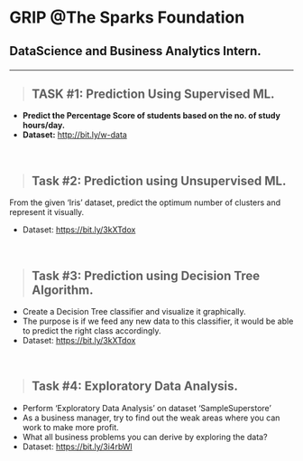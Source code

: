 # GRIP @The Sparks Foundation
## DataScience and Business Analytics Intern.<hr>
> ##  <b>TASK #1: Prediction Using Supervised ML.</b>
- <b>Predict the Percentage Score of  students based on the no. of study hours/day. </b>
- <b>Dataset:</b> http://bit.ly/w-data
<br>

>## **Task #2: Prediction using Unsupervised ML.**
From the given ‘Iris’ dataset, predict the optimum number of clusters 
and represent it visually. 
- Dataset: https://bit.ly/3kXTdox
<br>

>## **Task #3: Prediction using Decision Tree Algorithm.**
- Create a Decision Tree classifier and visualize it graphically. 
- The purpose is if we feed any new data to this classifier, it would be able to predict the right class accordingly. 
- Dataset: https://bit.ly/3kXTdox
<br>

>## **Task #4: Exploratory Data Analysis.**
- Perform ‘Exploratory Data Analysis’ on dataset ‘SampleSuperstore’ 
- As a business manager, try to find out the weak areas where you can work to make more profit. 
- What all business problems you can derive by exploring the data?
- Dataset: https://bit.ly/3i4rbWl
<br>
